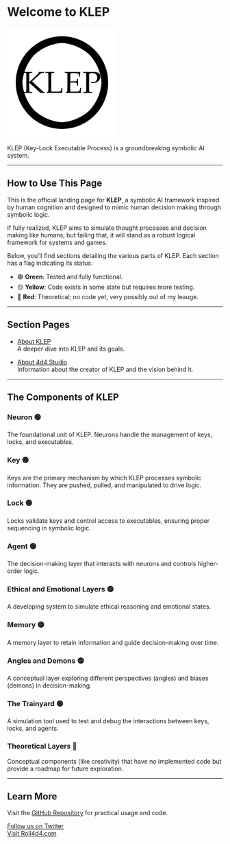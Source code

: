 # Welcome to KLEP

![KLEP Logo](images/logo.png)

KLEP (Key-Lock Executable Process) is a groundbreaking symbolic AI system.

---

## How to Use This Page

This is the official landing page for **KLEP**, a symbolic AI framework inspired by human cognition and designed to mimic human decision making through symbolic logic.  

If fully realized, KLEP aims to simulate thought processes and decision making like humans, but failing that, it will stand as a robust logical framework for systems and games.

Below, you’ll find sections detailing the various parts of KLEP. Each section has a flag indicating its status:

- 🟢 **Green**: Tested and fully functional.
- 🟡 **Yellow**: Code exists in some state but requires more testing.
- 🔴 **Red**: Theoretical; no code yet, very possibly out of my leauge.

---

## Section Pages

- [About KLEP](about.md)  
  A deeper dive into KLEP and its goals.

- [About 4d4 Studio](about-4d4.md)  
  Information about the creator of KLEP and the vision behind it.

---

## The Components of KLEP

### Neuron 🟢
The foundational unit of KLEP. Neurons handle the management of keys, locks, and executables.

### Key 🟢
Keys are the primary mechanism by which KLEP processes symbolic information. They are pushed, pulled, and manipulated to drive logic.

### Lock 🟢
Locks validate keys and control access to executables, ensuring proper sequencing in symbolic logic.

### Agent 🟢
The decision-making layer that interacts with neurons and controls higher-order logic.

### Ethical and Emotional Layers 🟡
A developing system to simulate ethical reasoning and emotional states.

### Memory 🟡
A memory layer to retain information and guide decision-making over time.

### Angles and Demons 🟡
A conceptual layer exploring different perspectives (angles) and biases (demons) in decision-making.

### The Trainyard 🟢
A simulation tool used to test and debug the interactions between keys, locks, and agents.

### Theoretical Layers 🔴
Conceptual components (like creativity) that have no implemented code but provide a roadmap for future exploration.

---

## Learn More

Visit the [GitHub Repository](https://github.com/Roll4d4/KLEP) for practical usage and code.

[Follow us on Twitter](https://twitter.com/roll4d4)  
[Visit Roll4d4.com](https://roll4d4.com)
